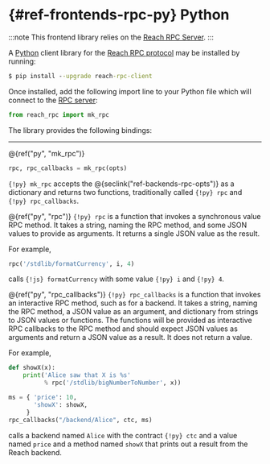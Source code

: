 # {#ref-frontends-rpc-py} Python

:::note
This frontend library relies on the [Reach RPC Server](##ref-backends-rpc).
:::


A [Python](https://www.python.org) client library for the
[Reach RPC protocol](##ref-backends-rpc) may be installed by running:

```cmd
$ pip install --upgrade reach-rpc-client
```


Once installed, add the following import line to your Python file which will
connect to the [RPC server](##ref-backends-rpc):
```py
from reach_rpc import mk_rpc
```


The library provides the following bindings:

---
@{ref("py", "mk_rpc")}
```py
rpc, rpc_callbacks = mk_rpc(opts)
```


`{!py} mk_rpc` accepts the @{seclink("ref-backends-rpc-opts")} as a dictionary and returns two functions, traditionally called `{!py} rpc` and `{!py} rpc_callbacks`.

@{ref("py", "rpc")}
`{!py} rpc` is a function that invokes a synchronous value RPC method.
It takes a string, naming the RPC method, and some JSON values to provide as arguments.
It returns a single JSON value as the result.

For example,

```py
rpc('/stdlib/formatCurrency', i, 4)
```


calls `{!js} formatCurrency` with some value `{!py} i` and `{!py} 4`.

@{ref("py", "rpc_callbacks")}
`{!py} rpc_callbacks` is a function that invokes an interactive RPC method, such as for a backend.
It takes a string, naming the RPC method, a JSON value as an argument,
and dictionary from strings to JSON values or functions.
The functions will be provided as interactive RPC callbacks to the
RPC method and should expect JSON values as arguments and return a JSON
value as a result.
It does not return a value.

For example,

```py
def showX(x):
    print('Alice saw that X is %s'
          % rpc('/stdlib/bigNumberToNumber', x))

ms = { 'price': 10,
       'showX': showX,
     }
rpc_callbacks("/backend/Alice", ctc, ms)
```


calls a backend named `Alice` with the contract `{!py} ctc` and a value named `price` and a method named `showX` that prints out a result from the Reach backend.

